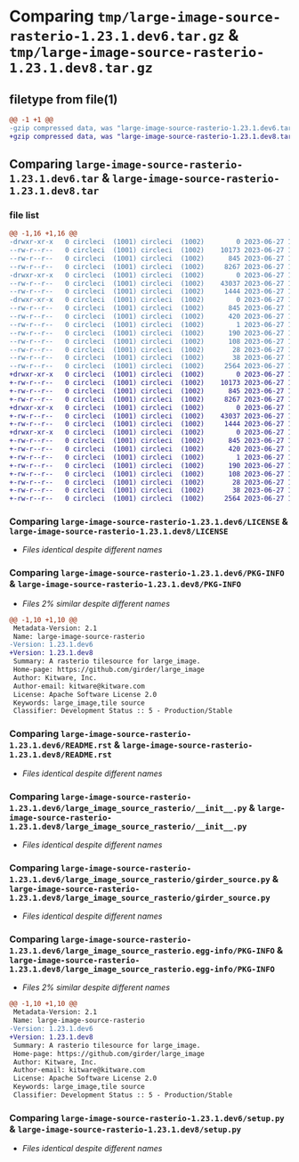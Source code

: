 # Comparing `tmp/large-image-source-rasterio-1.23.1.dev6.tar.gz` & `tmp/large-image-source-rasterio-1.23.1.dev8.tar.gz`

## filetype from file(1)

```diff
@@ -1 +1 @@
-gzip compressed data, was "large-image-source-rasterio-1.23.1.dev6.tar", last modified: Tue Jun 27 14:27:27 2023, max compression
+gzip compressed data, was "large-image-source-rasterio-1.23.1.dev8.tar", last modified: Tue Jun 27 17:25:15 2023, max compression
```

## Comparing `large-image-source-rasterio-1.23.1.dev6.tar` & `large-image-source-rasterio-1.23.1.dev8.tar`

### file list

```diff
@@ -1,16 +1,16 @@
-drwxr-xr-x   0 circleci  (1001) circleci  (1002)        0 2023-06-27 14:27:27.814508 large-image-source-rasterio-1.23.1.dev6/
--rw-r--r--   0 circleci  (1001) circleci  (1002)    10173 2023-06-27 14:27:27.000000 large-image-source-rasterio-1.23.1.dev6/LICENSE
--rw-r--r--   0 circleci  (1001) circleci  (1002)      845 2023-06-27 14:27:27.814508 large-image-source-rasterio-1.23.1.dev6/PKG-INFO
--rw-r--r--   0 circleci  (1001) circleci  (1002)     8267 2023-06-27 14:27:27.000000 large-image-source-rasterio-1.23.1.dev6/README.rst
-drwxr-xr-x   0 circleci  (1001) circleci  (1002)        0 2023-06-27 14:27:27.814508 large-image-source-rasterio-1.23.1.dev6/large_image_source_rasterio/
--rw-r--r--   0 circleci  (1001) circleci  (1002)    43037 2023-06-27 14:25:57.000000 large-image-source-rasterio-1.23.1.dev6/large_image_source_rasterio/__init__.py
--rw-r--r--   0 circleci  (1001) circleci  (1002)     1444 2023-06-27 14:25:57.000000 large-image-source-rasterio-1.23.1.dev6/large_image_source_rasterio/girder_source.py
-drwxr-xr-x   0 circleci  (1001) circleci  (1002)        0 2023-06-27 14:27:27.814508 large-image-source-rasterio-1.23.1.dev6/large_image_source_rasterio.egg-info/
--rw-r--r--   0 circleci  (1001) circleci  (1002)      845 2023-06-27 14:27:27.000000 large-image-source-rasterio-1.23.1.dev6/large_image_source_rasterio.egg-info/PKG-INFO
--rw-r--r--   0 circleci  (1001) circleci  (1002)      420 2023-06-27 14:27:27.000000 large-image-source-rasterio-1.23.1.dev6/large_image_source_rasterio.egg-info/SOURCES.txt
--rw-r--r--   0 circleci  (1001) circleci  (1002)        1 2023-06-27 14:27:27.000000 large-image-source-rasterio-1.23.1.dev6/large_image_source_rasterio.egg-info/dependency_links.txt
--rw-r--r--   0 circleci  (1001) circleci  (1002)      190 2023-06-27 14:27:27.000000 large-image-source-rasterio-1.23.1.dev6/large_image_source_rasterio.egg-info/entry_points.txt
--rw-r--r--   0 circleci  (1001) circleci  (1002)      108 2023-06-27 14:27:27.000000 large-image-source-rasterio-1.23.1.dev6/large_image_source_rasterio.egg-info/requires.txt
--rw-r--r--   0 circleci  (1001) circleci  (1002)       28 2023-06-27 14:27:27.000000 large-image-source-rasterio-1.23.1.dev6/large_image_source_rasterio.egg-info/top_level.txt
--rw-r--r--   0 circleci  (1001) circleci  (1002)       38 2023-06-27 14:27:27.814508 large-image-source-rasterio-1.23.1.dev6/setup.cfg
--rw-r--r--   0 circleci  (1001) circleci  (1002)     2564 2023-06-27 14:25:57.000000 large-image-source-rasterio-1.23.1.dev6/setup.py
+drwxr-xr-x   0 circleci  (1001) circleci  (1002)        0 2023-06-27 17:25:15.935316 large-image-source-rasterio-1.23.1.dev8/
+-rw-r--r--   0 circleci  (1001) circleci  (1002)    10173 2023-06-27 17:25:15.000000 large-image-source-rasterio-1.23.1.dev8/LICENSE
+-rw-r--r--   0 circleci  (1001) circleci  (1002)      845 2023-06-27 17:25:15.935316 large-image-source-rasterio-1.23.1.dev8/PKG-INFO
+-rw-r--r--   0 circleci  (1001) circleci  (1002)     8267 2023-06-27 17:25:15.000000 large-image-source-rasterio-1.23.1.dev8/README.rst
+drwxr-xr-x   0 circleci  (1001) circleci  (1002)        0 2023-06-27 17:25:15.931316 large-image-source-rasterio-1.23.1.dev8/large_image_source_rasterio/
+-rw-r--r--   0 circleci  (1001) circleci  (1002)    43037 2023-06-27 17:23:37.000000 large-image-source-rasterio-1.23.1.dev8/large_image_source_rasterio/__init__.py
+-rw-r--r--   0 circleci  (1001) circleci  (1002)     1444 2023-06-27 17:23:37.000000 large-image-source-rasterio-1.23.1.dev8/large_image_source_rasterio/girder_source.py
+drwxr-xr-x   0 circleci  (1001) circleci  (1002)        0 2023-06-27 17:25:15.931316 large-image-source-rasterio-1.23.1.dev8/large_image_source_rasterio.egg-info/
+-rw-r--r--   0 circleci  (1001) circleci  (1002)      845 2023-06-27 17:25:15.000000 large-image-source-rasterio-1.23.1.dev8/large_image_source_rasterio.egg-info/PKG-INFO
+-rw-r--r--   0 circleci  (1001) circleci  (1002)      420 2023-06-27 17:25:15.000000 large-image-source-rasterio-1.23.1.dev8/large_image_source_rasterio.egg-info/SOURCES.txt
+-rw-r--r--   0 circleci  (1001) circleci  (1002)        1 2023-06-27 17:25:15.000000 large-image-source-rasterio-1.23.1.dev8/large_image_source_rasterio.egg-info/dependency_links.txt
+-rw-r--r--   0 circleci  (1001) circleci  (1002)      190 2023-06-27 17:25:15.000000 large-image-source-rasterio-1.23.1.dev8/large_image_source_rasterio.egg-info/entry_points.txt
+-rw-r--r--   0 circleci  (1001) circleci  (1002)      108 2023-06-27 17:25:15.000000 large-image-source-rasterio-1.23.1.dev8/large_image_source_rasterio.egg-info/requires.txt
+-rw-r--r--   0 circleci  (1001) circleci  (1002)       28 2023-06-27 17:25:15.000000 large-image-source-rasterio-1.23.1.dev8/large_image_source_rasterio.egg-info/top_level.txt
+-rw-r--r--   0 circleci  (1001) circleci  (1002)       38 2023-06-27 17:25:15.935316 large-image-source-rasterio-1.23.1.dev8/setup.cfg
+-rw-r--r--   0 circleci  (1001) circleci  (1002)     2564 2023-06-27 17:23:37.000000 large-image-source-rasterio-1.23.1.dev8/setup.py
```

### Comparing `large-image-source-rasterio-1.23.1.dev6/LICENSE` & `large-image-source-rasterio-1.23.1.dev8/LICENSE`

 * *Files identical despite different names*

### Comparing `large-image-source-rasterio-1.23.1.dev6/PKG-INFO` & `large-image-source-rasterio-1.23.1.dev8/PKG-INFO`

 * *Files 2% similar despite different names*

```diff
@@ -1,10 +1,10 @@
 Metadata-Version: 2.1
 Name: large-image-source-rasterio
-Version: 1.23.1.dev6
+Version: 1.23.1.dev8
 Summary: A rasterio tilesource for large_image.
 Home-page: https://github.com/girder/large_image
 Author: Kitware, Inc.
 Author-email: kitware@kitware.com
 License: Apache Software License 2.0
 Keywords: large_image,tile source
 Classifier: Development Status :: 5 - Production/Stable
```

### Comparing `large-image-source-rasterio-1.23.1.dev6/README.rst` & `large-image-source-rasterio-1.23.1.dev8/README.rst`

 * *Files identical despite different names*

### Comparing `large-image-source-rasterio-1.23.1.dev6/large_image_source_rasterio/__init__.py` & `large-image-source-rasterio-1.23.1.dev8/large_image_source_rasterio/__init__.py`

 * *Files identical despite different names*

### Comparing `large-image-source-rasterio-1.23.1.dev6/large_image_source_rasterio/girder_source.py` & `large-image-source-rasterio-1.23.1.dev8/large_image_source_rasterio/girder_source.py`

 * *Files identical despite different names*

### Comparing `large-image-source-rasterio-1.23.1.dev6/large_image_source_rasterio.egg-info/PKG-INFO` & `large-image-source-rasterio-1.23.1.dev8/large_image_source_rasterio.egg-info/PKG-INFO`

 * *Files 2% similar despite different names*

```diff
@@ -1,10 +1,10 @@
 Metadata-Version: 2.1
 Name: large-image-source-rasterio
-Version: 1.23.1.dev6
+Version: 1.23.1.dev8
 Summary: A rasterio tilesource for large_image.
 Home-page: https://github.com/girder/large_image
 Author: Kitware, Inc.
 Author-email: kitware@kitware.com
 License: Apache Software License 2.0
 Keywords: large_image,tile source
 Classifier: Development Status :: 5 - Production/Stable
```

### Comparing `large-image-source-rasterio-1.23.1.dev6/setup.py` & `large-image-source-rasterio-1.23.1.dev8/setup.py`

 * *Files identical despite different names*

